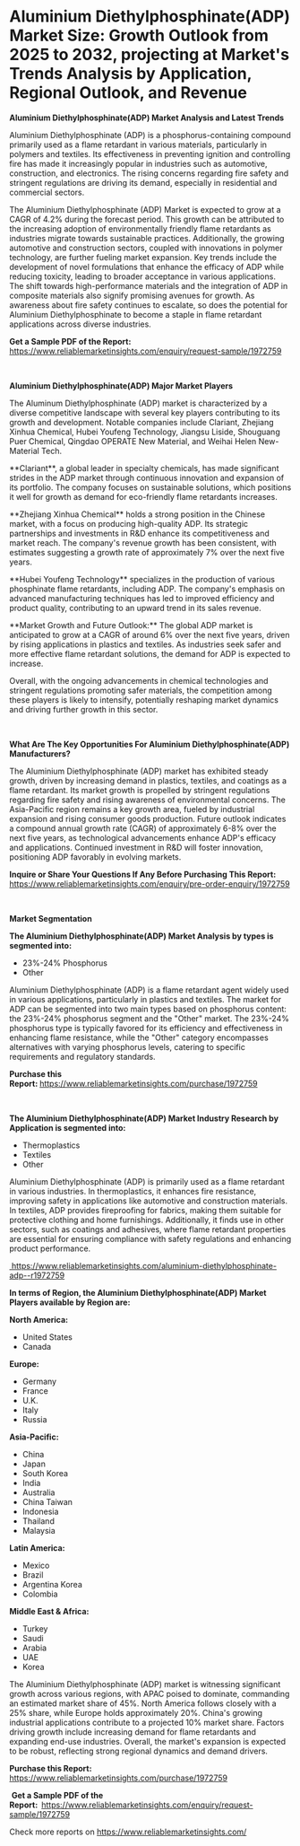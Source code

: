<p><h1>Aluminium Diethylphosphinate(ADP) Market Size: Growth Outlook from 2025 to 2032, projecting at Market's Trends Analysis by Application, Regional Outlook, and Revenue</h1></p><p><strong>Aluminium Diethylphosphinate(ADP) Market Analysis and Latest Trends</strong></p>
<p><p>Aluminium Diethylphosphinate (ADP) is a phosphorus-containing compound primarily used as a flame retardant in various materials, particularly in polymers and textiles. Its effectiveness in preventing ignition and controlling fire has made it increasingly popular in industries such as automotive, construction, and electronics. The rising concerns regarding fire safety and stringent regulations are driving its demand, especially in residential and commercial sectors.</p><p>The Aluminium Diethylphosphinate (ADP) Market is expected to grow at a CAGR of 4.2% during the forecast period. This growth can be attributed to the increasing adoption of environmentally friendly flame retardants as industries migrate towards sustainable practices. Additionally, the growing automotive and construction sectors, coupled with innovations in polymer technology, are further fueling market expansion. Key trends include the development of novel formulations that enhance the efficacy of ADP while reducing toxicity, leading to broader acceptance in various applications. The shift towards high-performance materials and the integration of ADP in composite materials also signify promising avenues for growth. As awareness about fire safety continues to escalate, so does the potential for Aluminium Diethylphosphinate to become a staple in flame retardant applications across diverse industries.</p></p>
<p><strong>Get a Sample PDF of the Report:&nbsp;</strong> <a href="https://www.reliablemarketinsights.com/enquiry/request-sample/1972759?utm_campaign=2182&utm_medium=2&utm_source=Github&utm_content=ia&utm_term=04022025&utm_id=aluminium-diethylphosphinateadp">https://www.reliablemarketinsights.com/enquiry/request-sample/1972759</a></p>
<p>&nbsp;</p>
<p><strong>Aluminium Diethylphosphinate(ADP) Major Market Players</strong></p>
<p><p>The Aluminum Diethylphosphinate (ADP) market is characterized by a diverse competitive landscape with several key players contributing to its growth and development. Notable companies include Clariant, Zhejiang Xinhua Chemical, Hubei Youfeng Technology, Jiangsu Liside, Shouguang Puer Chemical, Qingdao OPERATE New Material, and Weihai Helen New-Material Tech.</p><p>**Clariant**, a global leader in specialty chemicals, has made significant strides in the ADP market through continuous innovation and expansion of its portfolio. The company focuses on sustainable solutions, which positions it well for growth as demand for eco-friendly flame retardants increases.</p><p>**Zhejiang Xinhua Chemical** holds a strong position in the Chinese market, with a focus on producing high-quality ADP. Its strategic partnerships and investments in R&D enhance its competitiveness and market reach. The company's revenue growth has been consistent, with estimates suggesting a growth rate of approximately 7% over the next five years.</p><p>**Hubei Youfeng Technology** specializes in the production of various phosphinate flame retardants, including ADP. The company's emphasis on advanced manufacturing techniques has led to improved efficiency and product quality, contributing to an upward trend in its sales revenue.</p><p>**Market Growth and Future Outlook:** The global ADP market is anticipated to grow at a CAGR of around 6% over the next five years, driven by rising applications in plastics and textiles. As industries seek safer and more effective flame retardant solutions, the demand for ADP is expected to increase.</p><p>Overall, with the ongoing advancements in chemical technologies and stringent regulations promoting safer materials, the competition among these players is likely to intensify, potentially reshaping market dynamics and driving further growth in this sector.</p></p>
<p>&nbsp;</p>
<p><strong>What Are The Key Opportunities For Aluminium Diethylphosphinate(ADP) Manufacturers?</strong></p>
<p><p>The Aluminium Diethylphosphinate (ADP) market has exhibited steady growth, driven by increasing demand in plastics, textiles, and coatings as a flame retardant. Its market growth is propelled by stringent regulations regarding fire safety and rising awareness of environmental concerns. The Asia-Pacific region remains a key growth area, fueled by industrial expansion and rising consumer goods production. Future outlook indicates a compound annual growth rate (CAGR) of approximately 6-8% over the next five years, as technological advancements enhance ADP's efficacy and applications. Continued investment in R&D will foster innovation, positioning ADP favorably in evolving markets.</p></p>
<p><strong>Inquire or Share Your Questions If Any Before Purchasing This Report:</strong> <a href="https://www.reliablemarketinsights.com/enquiry/pre-order-enquiry/1972759?utm_campaign=2182&utm_medium=2&utm_source=Github&utm_content=ia&utm_term=04022025&utm_id=aluminium-diethylphosphinateadp">https://www.reliablemarketinsights.com/enquiry/pre-order-enquiry/1972759</a></p>
<p>&nbsp;</p>
<p><strong>Market Segmentation</strong></p>
<p><strong>The Aluminium Diethylphosphinate(ADP) Market Analysis by types is segmented into:</strong></p>
<p><ul><li>23%-24% Phosphorus</li><li>Other</li></ul></p>
<p><p>Aluminium Diethylphosphinate (ADP) is a flame retardant agent widely used in various applications, particularly in plastics and textiles. The market for ADP can be segmented into two main types based on phosphorus content: the 23%-24% phosphorus segment and the "Other" market. The 23%-24% phosphorus type is typically favored for its efficiency and effectiveness in enhancing flame resistance, while the "Other" category encompasses alternatives with varying phosphorus levels, catering to specific requirements and regulatory standards.</p></p>
<p><strong>Purchase this Report:&nbsp;</strong><a href="https://www.reliablemarketinsights.com/purchase/1972759?utm_campaign=2182&utm_medium=2&utm_source=Github&utm_content=ia&utm_term=04022025&utm_id=aluminium-diethylphosphinateadp">https://www.reliablemarketinsights.com/purchase/1972759</a></p>
<p>&nbsp;</p>
<p><strong>The Aluminium Diethylphosphinate(ADP) Market Industry Research by Application is segmented into:</strong></p>
<p><ul><li>Thermoplastics</li><li>Textiles</li><li>Other</li></ul></p>
<p><p>Aluminium Diethylphosphinate (ADP) is primarily used as a flame retardant in various industries. In thermoplastics, it enhances fire resistance, improving safety in applications like automotive and construction materials. In textiles, ADP provides fireproofing for fabrics, making them suitable for protective clothing and home furnishings. Additionally, it finds use in other sectors, such as coatings and adhesives, where flame retardant properties are essential for ensuring compliance with safety regulations and enhancing product performance.</p></p>
<p><a href="https://www.reliablemarketinsights.com/aluminium-diethylphosphinate-adp--r1972759?utm_campaign=2182&utm_medium=2&utm_source=Github&utm_content=ia&utm_term=04022025&utm_id=aluminium-diethylphosphinateadp">&nbsp;https://www.reliablemarketinsights.com/aluminium-diethylphosphinate-adp--r1972759</a></p>
<p><strong>In terms of Region, the Aluminium Diethylphosphinate(ADP) Market Players available by Region are:</strong></p>
<p>
    <p> <strong> North America: </strong>
        <ul>
            <li>United States</li>
            <li>Canada</li>
        </ul>
        </p> 
    <p> <strong> Europe: </strong>
        <ul>
            <li>Germany</li>
            <li>France</li>
            <li>U.K.</li>
            <li>Italy</li>
            <li>Russia</li>
        </ul>
        </p> 
    <p> <strong> Asia-Pacific: </strong>
        <ul>
            <li>China</li>
            <li>Japan</li>
            <li>South Korea</li>
            <li>India</li>
            <li>Australia</li>
            <li>China Taiwan</li>
            <li>Indonesia</li>
            <li>Thailand</li>
            <li>Malaysia</li>
        </ul>
        </p> 
    <p> <strong> Latin America: </strong>
        <ul>
            <li>Mexico</li>
            <li>Brazil</li>
            <li>Argentina Korea</li>
            <li>Colombia</li>
        </ul>
        </p> 
    <p> <strong> Middle East & Africa: </strong>
        <ul>
            <li>Turkey</li>
            <li>Saudi</li>
            <li>Arabia</li>
            <li>UAE</li>
            <li>Korea</li>
        </ul>
    </p>
    </p>
<p><p>The Aluminium Diethylphosphinate (ADP) market is witnessing significant growth across various regions, with APAC poised to dominate, commanding an estimated market share of 45%. North America follows closely with a 25% share, while Europe holds approximately 20%. China's growing industrial applications contribute to a projected 10% market share. Factors driving growth include increasing demand for flame retardants and expanding end-use industries. Overall, the market's expansion is expected to be robust, reflecting strong regional dynamics and demand drivers.</p></p>
<p><strong>Purchase this Report: </strong><a href="https://www.reliablemarketinsights.com/purchase/1972759?utm_campaign=2182&utm_medium=2&utm_source=Github&utm_content=ia&utm_term=04022025&utm_id=aluminium-diethylphosphinateadp">https://www.reliablemarketinsights.com/purchase/1972759</a></p>
<p>&nbsp;<strong>Get a Sample PDF of the Report:&nbsp;&nbsp;</strong><a href="https://www.reliablemarketinsights.com/enquiry/request-sample/1972759?utm_campaign=2182&utm_medium=2&utm_source=Github&utm_content=ia&utm_term=04022025&utm_id=aluminium-diethylphosphinateadp">https://www.reliablemarketinsights.com/enquiry/request-sample/1972759</a></p>
<p><strong></strong></p>
<p>Check more reports on <a href="https://www.reliablemarketinsights.com/?utm_campaign=2182&utm_medium=2&utm_source=Github&utm_content=ia&utm_term=04022025&utm_id=aluminium-diethylphosphinateadp">https://www.reliablemarketinsights.com/</a></p>